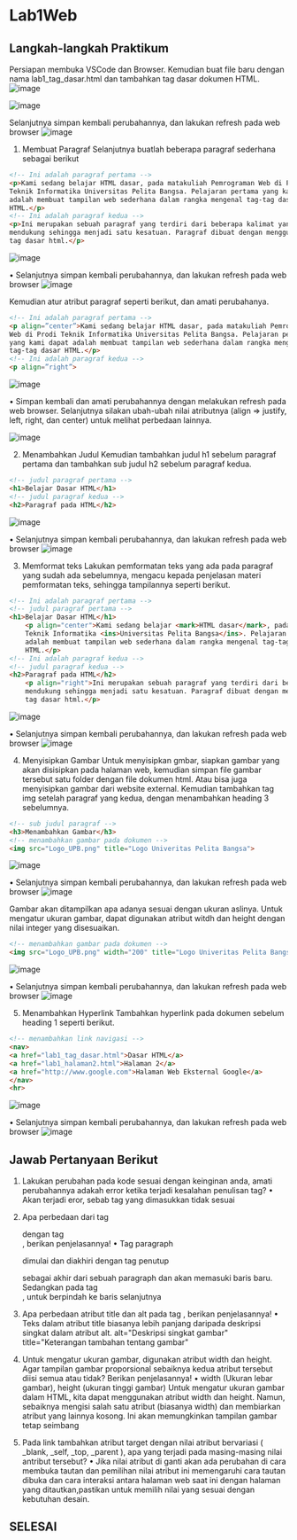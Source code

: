 # Lab1Web

## Langkah-langkah Praktikum
Persiapan membuka VSCode dan Browser.
Kemudian buat file baru dengan nama lab1_tag_dasar.html dan tambahkan tag dasar dokumen HTML.
![image](https://github.com/ZahraNurhaliza/Lab1Web/blob/main/screenshot/ss.png)

![image](https://github.com/ZahraNurhaliza/Lab1Web/blob/main/screenshot/ss.1.png)


Selanjutnya simpan kembali perubahannya, dan lakukan refresh pada web browser
![image](https://github.com/ZahraNurhaliza/Lab1Web/blob/main/screenshot/ss.2.png)


1. Membuat Paragraf
Selanjutnya buatlah beberapa paragraf sederhana sebagai berikut
```html
<!-- Ini adalah paragraf pertama -->
<p>Kami sedang belajar HTML dasar, pada matakuliah Pemrograman Web di Prodi
Teknik Informatika Universitas Pelita Bangsa. Pelajaran pertama yang kami dapat
adalah membuat tampilan web sederhana dalam rangka mengenal tag-tag dasar
HTML.</p>
<!-- Ini adalah paragraf kedua -->
<p>Ini merupakan sebuah paragraf yang terdiri dari beberapa kalimat yang saling
mendukung sehingga menjadi satu kesatuan. Paragraf dibuat dengan menggunakan
tag dasar html.</p>
```
![image](https://github.com/ZahraNurhaliza/Lab1Web/blob/main/screenshot/ss.3.png)


• Selanjutnya simpan kembali perubahannya, dan lakukan refresh pada web browser
![image](https://github.com/ZahraNurhaliza/Lab1Web/blob/main/screenshot/ss.4.png)


Kemudian atur atribut paragraf seperti berikut, dan amati perubahanya.
```html
<!-- Ini adalah paragraf pertama -->
<p align=”center”>Kami sedang belajar HTML dasar, pada matakuliah Pemrograman
Web di Prodi Teknik Informatika Universitas Pelita Bangsa. Pelajaran pertama
yang kami dapat adalah membuat tampilan web sederhana dalam rangka mengenal
tag-tag dasar HTML.</p>
<!-- Ini adalah paragraf kedua -->
<p align=”right”>
```
![image](https://github.com/ZahraNurhaliza/Lab1Web/blob/main/screenshot/ss.5.png)

• Simpan kembali dan amati perubahannya dengan melakukan refresh pada web browser.
Selanjutnya silakan ubah-ubah nilai atributnya (align => justify, left, right, dan center) untuk melihat
perbedaan lainnya.

![image](https://github.com/ZahraNurhaliza/Lab1Web/blob/main/screenshot/ss.6.png)


2. Menambahkan Judul
Kemudian tambahkan judul h1 sebelum paragraf pertama dan tambahkan sub judul h2 sebelum paragraf kedua.
```html
<!-- judul paragraf pertama -->
<h1>Belajar Dasar HTML</h1>
<!-- judul paragraf kedua -->
<h2>Paragraf pada HTML</h2>
```
![image](https://github.com/ZahraNurhaliza/Lab1Web/blob/main/screenshot/ss.7.png)


• Selanjutnya simpan kembali perubahannya, dan lakukan refresh pada web browser
![image](https://github.com/ZahraNurhaliza/Lab1Web/blob/main/screenshot/ss.8.png)


3. Memformat teks
Lakukan pemformatan teks yang ada pada paragraf yang sudah ada sebelumnya, mengacu kepada
penjelasan materi pemformatan teks, sehingga tampilannya seperti berikut.
```html
<!-- Ini adalah paragraf pertama -->
<!-- judul paragraf pertama -->
<h1>Belajar Dasar HTML</h1>
    <p align="center">Kami sedang belajar <mark>HTML dasar</mark>, pada matakuliah <b>Pemrograman Web</b> di Prodi
    Teknik Informatika <ins>Universitas Pelita Bangsa</ins>. Pelajaran pertama yang kami dapat
    adalah membuat tampilan web sederhana dalam rangka mengenal tag-tag dasar
    HTML.</p>
<!-- Ini adalah paragraf kedua -->
<!-- judul paragraf kedua -->
<h2>Paragraf pada HTML</h2>
    <p align="right">Ini merupakan sebuah paragraf yang terdiri dari beberapa kalimat yang saling
    mendukung sehingga menjadi satu kesatuan. Paragraf dibuat dengan menggunakan
    tag dasar html.</p>
```
![image](https://github.com/ZahraNurhaliza/Lab1Web/blob/main/screenshot/ss.9.png)


• Selanjutnya simpan kembali perubahannya, dan lakukan refresh pada web browser
![image](https://github.com/ZahraNurhaliza/Lab1Web/blob/main/screenshot/ss.10.png)


4. Menyisipkan Gambar
Untuk menyisipkan gmbar, siapkan gambar yang akan disisipkan pada halaman web, kemudian
simpan file gambar tersebut satu folder dengan file dokumen html. Atau bisa juga menyisipkan
gambar dari website external.
Kemudian tambahkan tag img setelah paragraf yang kedua, dengan menambahkan heading 3 sebelumnya.
```html
<!-- sub judul paragraf -->
<h3>Menambahkan Gambar</h3>
<!-- menambahkan gambar pada dokumen -->
<img src="Logo_UPB.png" title="Logo Univeritas Pelita Bangsa">
```
![image](https://github.com/ZahraNurhaliza/Lab1Web/blob/main/screenshot/ss.11.png)


• Selanjutnya simpan kembali perubahannya, dan lakukan refresh pada web browser
![image](https://github.com/ZahraNurhaliza/Lab1Web/blob/main/screenshot/ss.12.png)


Gambar akan ditampilkan apa adanya sesuai dengan ukuran aslinya. Untuk mengatur ukuran
gambar, dapat digunakan atribut witdh dan height dengan nilai integer yang disesuaikan.
```html
<!-- menambahkan gambar pada dokumen -->
<img src="Logo_UPB.png" width="200" title="Logo Univeritas Pelita Bangsa">
```
![image](https://github.com/ZahraNurhaliza/Lab1Web/blob/main/screenshot/ss.13.png)


• Selanjutnya simpan kembali perubahannya, dan lakukan refresh pada web browser
![image](https://github.com/ZahraNurhaliza/Lab1Web/blob/main/screenshot/ss.14.png)


5. Menambahkan Hyperlink
Tambahkan hyperlink pada dokumen sebelum heading 1 seperti berikut.
```html
<!-- menambahkan link navigasi -->
<nav>
<a href="lab1_tag_dasar.html">Dasar HTML</a>
<a href="lab1_halaman2.html">Halaman 2</a>
<a href="http://www.google.com">Halaman Web Eksternal Google</a>
</nav>
<hr>
```
![image](https://github.com/ZahraNurhaliza/Lab1Web/blob/main/screenshot/ss.15.png)


• Selanjutnya simpan kembali perubahannya, dan lakukan refresh pada web browser
![image](https://github.com/ZahraNurhaliza/Lab1Web/blob/main/screenshot/ss.16.png)


## Jawab Pertanyaan Berikut
1. Lakukan perubahan pada kode sesuai dengan keinginan anda, amati perubahannya adakah
error ketika terjadi kesalahan penulisan tag?
• Akan terjadi eror, sebab tag yang dimasukkan tidak sesuai

2. Apa perbedaan dari tag <p> dengan tag <br>, berikan penjelasannya!
• Tag paragraph <p> dimulai dan diakhiri dengan tag penutup </p> sebagai akhir dari sebuah paragraph dan akan memasuki baris baru. Sedangkan pada tag <br>, untuk berpindah ke baris selanjutnya

3. Apa perbedaan atribut title dan alt pada tag <img>, berikan penjelasannya!
• Teks dalam atribut title biasanya lebih panjang daripada deskripsi singkat dalam atribut alt.
alt="Deskripsi singkat gambar" title="Keterangan tambahan tentang gambar"

4. Untuk mengatur ukuran gambar, digunakan atribut width dan height. Agar tampilan gambar
proporsional sebaiknya kedua atribut tersebut diisi semua atau tidak? Berikan penjelasannya!
• width (Ukuran lebar gambar), height (ukuran tinggi gambar)
Untuk mengatur ukuran gambar dalam HTML, kita dapat menggunakan atribut width dan height. Namun, sebaiknya mengisi salah satu atribut (biasanya width) dan membiarkan atribut yang lainnya kosong. Ini akan memungkinkan tampilan gambar tetap seimbang

5. Pada link tambahkan atribut target dengan nilai atribut bervariasi ( _blank, _self, _top,
_parent ), apa yang terjadi pada masing-masing nilai antribut tersebut?
• Jika nilai atribut di ganti akan ada perubahan di cara membuka tautan dan pemilihan nilai atribut ini memengaruhi cara tautan dibuka dan cara interaksi antara halaman web saat ini dengan halaman yang ditautkan,pastikan untuk memilih nilai yang sesuai dengan kebutuhan desain.

## SELESAI

